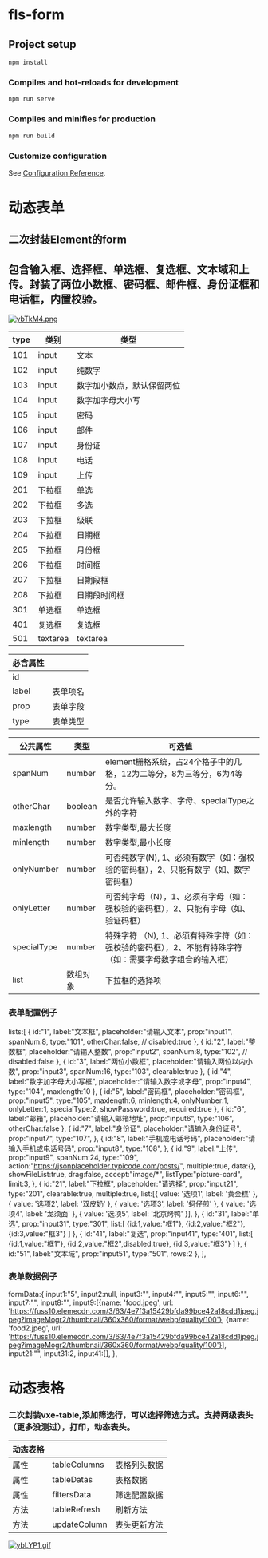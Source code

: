 # fls-form

## Project setup
```
npm install
```

### Compiles and hot-reloads for development
```
npm run serve
```

### Compiles and minifies for production
```
npm run build
```

### Customize configuration
See [Configuration Reference](https://cli.vuejs.org/config/).

# 动态表单
## 二次封装Element的form
## 包含输入框、选择框、单选框、复选框、文本域和上传。封装了两位小数框、密码框、邮件框、身份证框和电话框，内置校验。
[![ybTkM4.png](https://s3.ax1x.com/2021/02/23/ybTkM4.png)](https://imgchr.com/i/ybTkM4)

| type | 类别     | 类型                       |
| ---- | -------- | -------------------------- |
| 101  | input    | 文本                       |
| 102  | input    | 纯数字                     |
| 103  | input    | 数字加小数点，默认保留两位 |
| 104  | input    | 数字加字母大小写           |
| 105  | input    | 密码                       |
| 106  | input    | 邮件                       |
| 107  | input    | 身份证                     |
| 108  | input    | 电话                       |
| 109  | input    | 上传                       |
| 201  | 下拉框   | 单选                       |
| 202  | 下拉框   | 多选                       |
| 203  | 下拉框   | 级联                       |
| 204  | 下拉框   | 日期框                     |
| 205  | 下拉框   | 月份框                     |
| 206  | 下拉框   | 时间框                     |
| 207  | 下拉框   | 日期段框                   |
| 208  | 下拉框   | 日期段时间框               |
| 301  | 单选框   | 单选框                     |
| 401  | 复选框   | 复选框                     |
| 501  | textarea | textarea                   |

| 必含属性 |          |
| -------- | -------- |
| id       |          |
| label    | 表单项名 |
| prop     | 表单字段 |
| type     | 表单类型 |

| 公共属性    | 类型     | 可选值                                                       |
| ----------- | -------- | ------------------------------------------------------------ |
| spanNum     | number   | element栅格系统，占24个格子中的几格，12为二等分，8为三等分，6为4等分。 |
| otherChar   | boolean  | 是否允许输入数字、字母、specialType之外的字符                |
| maxlength   | number   | 数字类型,最大长度                                            |
| minlength   | number   | 数字类型,最小长度                                            |
| onlyNumber  | number   | 可否纯数字(N), 1、必须有数字（如：强校验的密码框），2、只能有数字（如、数字密码框） |
| onlyLetter  | number   | 可否纯字母（N），1、必须有字母（如：强校验的密码框），2、只能有字母（如、验证码框） |
| specialType | number   | 特殊字符 （N), 1、必须有特殊字符（如：强校验的密码框），2、不能有特殊字符（如：需要字母数字组合的输入框） |
| list        | 数组对象 | 下拉框的选择项                                               |

### 表单配置例子
lists:[
                    {
                        id:"1",
                        label:"文本框",
                        placeholder:"请输入文本",
                        prop:"input1",
                        spanNum:8,
                        type:"101",
                        otherChar:false,
                        // disabled:true
                    },
                    {
                        id:"2",
                        label:"整数框",
                        placeholder:"请输入整数",
                        prop:"input2",
                        spanNum:8,
                        type:"102",
                        // disabled:false
                    },
                    {
                        id:"3",
                        label:"两位小数框",
                        placeholder:"请输入两位以内小数",
                        prop:"input3",
                        spanNum:16,
                        type:"103",
                        clearable:true
                    },
                    {
                        id:"4",
                        label:"数字加字母大小写框",
                        placeholder:"请输入数字或字母",
                        prop:"input4",
                        type:"104",
                        maxlength:10
                    },
                    {
                        id:"5",
                        label:"密码框",
                        placeholder:"密码框",
                        prop:"input5",
                        type:"105",
                        maxlength:6,
                        minlength:4,
                        onlyNumber:1,
                        onlyLetter:1,
                        specialType:2,
                        showPassword:true,
                        required:true
                    },
                    {
                        id:"6",
                        label:"邮箱",
                        placeholder:"请输入邮箱地址",
                        prop:"input6",
                        type:"106",
                        otherChar:false
                    },
                    {
                        id:"7",
                        label:"身份证",
                        placeholder:"请输入身份证号",
                        prop:"input7",
                        type:"107",
                    },
                    {
                        id:"8",
                        label:"手机或电话号码",
                        placeholder:"请输入手机或电话号码",
                        prop:"input8",
                        type:"108",
                    },
                    {
                        id:"9",
                        label:"上传",
                        prop:"input9",
                        spanNum:24,
                        type:"109",
                        action:"https://jsonplaceholder.typicode.com/posts/",
                        multiple:true,
                        data:{},
                        showFileList:true,
                        drag:false,
                        accept:"image/*",
                        listType:"picture-card",
                        limit:3,
                    },
                    {
                        id:"21",
                        label:"下拉框",
                        placeholder:"请选择",
                        prop:"input21",
                        type:"201",
                        clearable:true,
                        multiple:true,
                        list:[{
                            value: '选项1',
                            label: '黄金糕'
                        }, {
                            value: '选项2',
                            label: '双皮奶'
                        }, {
                            value: '选项3',
                            label: '蚵仔煎'
                        }, {
                            value: '选项4',
                            label: '龙须面'
                        }, {
                            value: '选项5',
                            label: '北京烤鸭'
                        }],
                    },
                    {
                        id:"31",
                        label:"单选",
                        prop:"input31",
                        type:"301",
                        list:[
                            {id:1,value:"框1"},
                            {id:2,value:"框2"},
                            {id:3,value:"框3"}
                        ]
                    },
                    {
                        id:"41",
                        label:"复选",
                        prop:"input41",
                        type:"401",
                        list:[
                            {id:1,value:"框1"},
                            {id:2,value:"框2",disabled:true},
                            {id:3,value:"框3"}
                        ]
                    },
                    {
                        id:"51",
                        label:"文本域",
                        prop:"input51",
                        type:"501",
                        rows:2
                    },
                ],
### 表单数据例子
 formData:{
                    input1:"5",
                    input2:null,
                    input3:"",
                    input4:"",
                    input5:"",
                    input6:"",
                    input7:"",
                    input8:"",
                    input9:[{name: 'food.jpeg', url: 'https://fuss10.elemecdn.com/3/63/4e7f3a15429bfda99bce42a18cdd1jpeg.jpeg?imageMogr2/thumbnail/360x360/format/webp/quality/100'}, {name: 'food2.jpeg', url: 'https://fuss10.elemecdn.com/3/63/4e7f3a15429bfda99bce42a18cdd1jpeg.jpeg?imageMogr2/thumbnail/360x360/format/webp/quality/100'}],
                    input21:"",
                    input31:2,
                    input41:[],
                },
                

# 动态表格
### 二次封装vxe-table,添加筛选行，可以选择筛选方式。支持两级表头（更多没测过），打印，动态表头。
| 动态表格 |              |              |
| -------- | ------------ | ------------ |
| 属性     | tableColumns | 表格列头数据 |
| 属性     | tableDatas   | 表格数据     |
| 属性     | filtersData  | 筛选配置数据 |
| 方法     | tableRefresh | 刷新方法     |
| 方法     | updateColumn | 表头更新方法 |

[![ybLYP1.gif](https://s3.ax1x.com/2021/02/23/ybLYP1.gif)](https://imgchr.com/i/ybLYP1)
